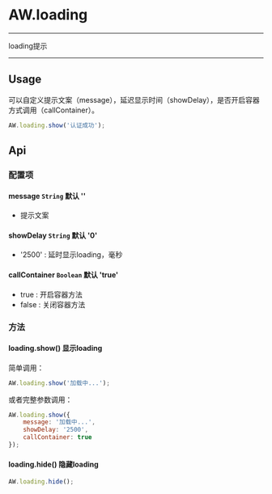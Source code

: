 # AW.loading

---

loading提示

---

## Usage

可以自定义提示文案（message），延迟显示时间（showDelay），是否开启容器方式调用（callContainer）。

```javascript
AW.loading.show('认证成功');
```

## Api

### 配置项

#### message `String` 默认 ''
  
  * 提示文案

#### showDelay `String` 默认 '0'

  * '2500' : 延时显示loading，毫秒

#### callContainer `Boolean` 默认 'true'

  * true : 开启容器方法
  * false : 关闭容器方法

### 方法

#### loading.show() 显示loading

简单调用：

```javascript
AW.loading.show('加载中...');
```

或者完整参数调用：

```javascript
AW.loading.show({
    message: '加载中...',
    showDelay: '2500',
    callContainer: true
});
```

#### loading.hide() 隐藏loading

```javascript
AW.loading.hide();
```
